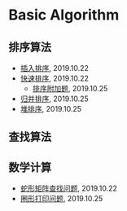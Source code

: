 # Basic Algorithm

## 排序算法

- [插入排序](./docs/插入排序.md), 2019.10.22
- [快速排序](./docs/快速排序.md), 2019.10.22
    - [排序附加题](./docs/快速排序.md), 2019.10.25
- [归并排序](./docs/归并排序.md), 2019.10.25
- [堆排序](./docs/堆排序.md), 2019.10.25

## 查找算法

## 数学计算

- [蛇形矩阵查找问题](./docs/蛇形矩阵查找问题.md), 2019.10.22
- [圈形打印问题](./docs/圆形打印问题.md), 2019.10.25
